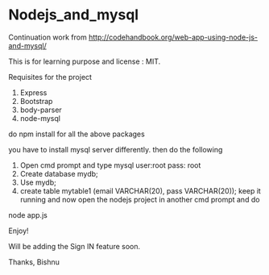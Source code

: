 # Nodejs_and_mysql

Continuation work from http://codehandbook.org/web-app-using-node-js-and-mysql/


This is for learning purpose and license : MIT.

Requisites for the project

1. Express
2. Bootstrap
3. body-parser
4. node-mysql

do npm install for all the above packages

you have to install mysql server differently.
then
do the following 
1. Open cmd prompt and type mysql user:root  pass: root
2. Create database mydb;
3. Use mydb;
4. create table mytable1 (email VARCHAR(20), pass VARCHAR(20));
keep it running and now open the nodejs project in another cmd prompt and do 

node app.js



Enjoy!

Will be adding the Sign IN feature soon.


Thanks, 
Bishnu
